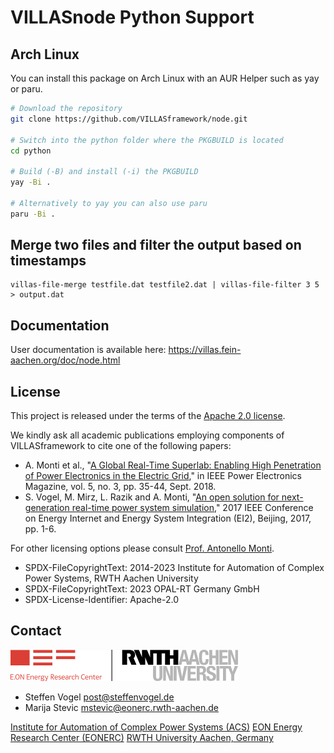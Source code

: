 # VILLASnode Python Support

## Arch Linux

You can install this package on Arch Linux with an AUR Helper such as yay or paru. 

```bash
# Download the repository
git clone https://github.com/VILLASframework/node.git

# Switch into the python folder where the PKGBUILD is located
cd python

# Build (-B) and install (-i) the PKGBUILD
yay -Bi .

# Alternatively to yay you can also use paru
paru -Bi .
```

## Merge two files and filter the output based on timestamps

```
villas-file-merge testfile.dat testfile2.dat | villas-file-filter 3 5 > output.dat
```

## Documentation

User documentation is available here: <https://villas.fein-aachen.org/doc/node.html>

## License

This project is released under the terms of the [Apache 2.0 license](../LICENSE).

We kindly ask all academic publications employing components of VILLASframework to cite one of the following papers:

- A. Monti et al., "[A Global Real-Time Superlab: Enabling High Penetration of Power Electronics in the Electric Grid](https://ieeexplore.ieee.org/document/8458285/)," in IEEE Power Electronics Magazine, vol. 5, no. 3, pp. 35-44, Sept. 2018.
- S. Vogel, M. Mirz, L. Razik and A. Monti, "[An open solution for next-generation real-time power system simulation](http://ieeexplore.ieee.org/stamp/stamp.jsp?tp=&arnumber=8245739&isnumber=8244404)," 2017 IEEE Conference on Energy Internet and Energy System Integration (EI2), Beijing, 2017, pp. 1-6.

For other licensing options please consult [Prof. Antonello Monti](mailto:amonti@eonerc.rwth-aachen.de).

- SPDX-FileCopyrightText: 2014-2023 Institute for Automation of Complex Power Systems, RWTH Aachen University
- SPDX-FileCopyrightText: 2023 OPAL-RT Germany GmbH
- SPDX-License-Identifier: Apache-2.0

## Contact

[![EONERC ACS Logo](doc/pictures/eonerc_logo.png)](http://www.acs.eonerc.rwth-aachen.de)

- Steffen Vogel <post@steffenvogel.de>
- Marija Stevic <mstevic@eonerc.rwth-aachen.de>

[Institute for Automation of Complex Power Systems (ACS)](http://www.acs.eonerc.rwth-aachen.de)
[EON Energy Research Center (EONERC)](http://www.eonerc.rwth-aachen.de)
[RWTH University Aachen, Germany](http://www.rwth-aachen.de)
